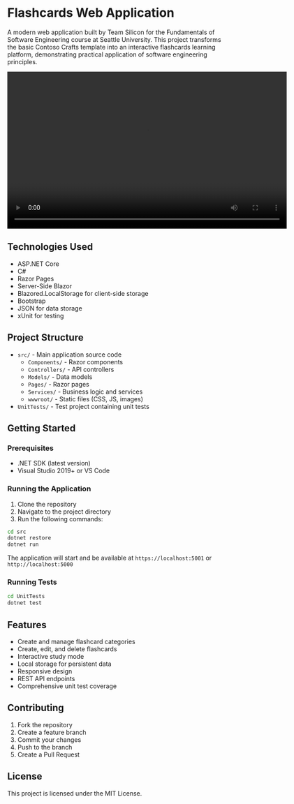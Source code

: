 # Flashcards Web Application

A modern web application built by Team Silicon for the Fundamentals of Software Engineering course at Seattle University. This project transforms the basic Contoso Crafts template into an interactive flashcards learning platform, demonstrating practical application of software engineering principles.

<video width="640" height="360" controls>
  <source src="./Presentation-Team01.mp4" type="video/mp4">
  Your browser does not support the video tag.
</video>


## Technologies Used

- ASP.NET Core
- C#
- Razor Pages
- Server-Side Blazor
- Blazored.LocalStorage for client-side storage
- Bootstrap
- JSON for data storage
- xUnit for testing

## Project Structure

- `src/` - Main application source code
  - `Components/` - Razor components
  - `Controllers/` - API controllers
  - `Models/` - Data models
  - `Pages/` - Razor pages
  - `Services/` - Business logic and services
  - `wwwroot/` - Static files (CSS, JS, images)
- `UnitTests/` - Test project containing unit tests

## Getting Started

### Prerequisites

- .NET SDK (latest version)
- Visual Studio 2019+ or VS Code

### Running the Application

1. Clone the repository
2. Navigate to the project directory
3. Run the following commands:

```bash
cd src
dotnet restore
dotnet run
```

The application will start and be available at `https://localhost:5001` or `http://localhost:5000`

### Running Tests

```bash
cd UnitTests
dotnet test
```

## Features

- Create and manage flashcard categories
- Create, edit, and delete flashcards
- Interactive study mode
- Local storage for persistent data
- Responsive design
- REST API endpoints
- Comprehensive unit test coverage

## Contributing

1. Fork the repository
2. Create a feature branch
3. Commit your changes
4. Push to the branch
5. Create a Pull Request

## License

This project is licensed under the MIT License.

